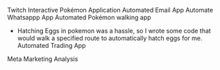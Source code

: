 Twitch Interactive Pokémon Application
Automated Email App
Automate Whatsappp App
Automated Pokémon walking app
- Hatching Eggs in pokemon was a hassle, so I wrote some code that would walk a specified route to automatically hatch eggs for me.
Automated Trading App

Meta Marketing Analysis
